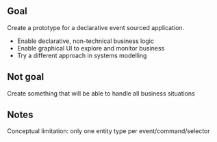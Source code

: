 ## Goal
Create a prototype for a declarative event sourced application.

- Enable declarative, non-technical business logic
- Enable graphical UI to explore and monitor business
- Try a different approach in systems modelling

## Not goal
Create something that will be able to handle all business situations

## Notes
Conceptual limitation: only one entity type per event/command/selector